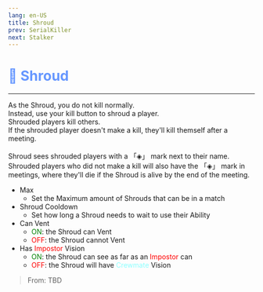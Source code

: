```yaml
---
lang: en-US
title: Shroud
prev: SerialKiller
next: Stalker
---
```


# <font color="#6697ff">👻 <b>Shroud</b></font> <Badge text="Killing" type="tip" vertical="middle"/><Badge text="Only in Dev 7 (2.5.1_11 Dev 7)" type="warning" vertical="middle"/>
---

As the Shroud, you do not kill normally.<br>
Instead, use your kill button to shroud a player.<br>
Shrouded players kill others.<br>
If the shrouded player doesn't make a kill, they'll kill themself after a meeting.<br><br>
Shroud sees shrouded players with a 「◈」 mark next to their name.<br>
Shrouded players who did not make a kill will also have the 「◈」 mark in meetings, where they'll die if the Shroud is alive by the end of the meeting.
* Max
  * Set the Maximum amount of Shrouds that can be in a match
* Shroud Cooldown
  * Set how long a Shroud needs to wait to use their Ability
* Can Vent
  * <font color=green>ON</font>: the Shroud can Vent
  * <font color=red>OFF</font>: the Shroud cannot Vent
* Has <font color=red>Impostor</font> Vision
  * <font color=green>ON</font>: the Shroud can see as far as an <font color=red>Impostor</font> can
  * <font color=red>OFF</font>: the Shroud will have <font color=#8cffff>Crewmate</font> Vision

> From: TBD